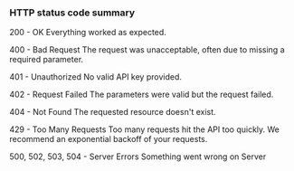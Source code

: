 ### HTTP status code summary

200 - OK	Everything worked as expected.

400 - Bad Request	The request was unacceptable, often due to missing a required parameter.

401 - Unauthorized	No valid API key provided.

402 - Request Failed	The parameters were valid but the request failed.

404 - Not Found	The requested resource doesn't exist.

429 - Too Many Requests	Too many requests hit the API too quickly. We recommend an exponential backoff of your requests.

500, 502, 503, 504 - Server Errors	Something went wrong on Server
